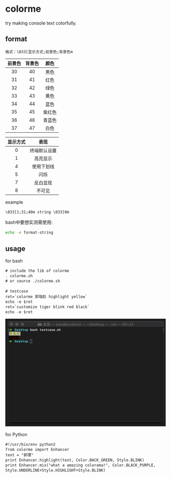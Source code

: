 # colorme
try making console text colorfully.


## format
```
格式：\033[显示方式;前景色;背景色m
```

前景色|背景色|颜色
:-:|:-:|:-:
30|40|黑色
31|41|红色
32|42|绿色
33|43|黄色
34|44|蓝色
35|45|紫红色
36|46|青蓝色
37|47|白色


显示方式|表现
:-:|:-:
0|终端默认设置
1|高亮显示
4|使用下划线
5|闪烁
7|反白显现
8|不可见


example
```
\033[1;31;40m string \033[0m
```
bash中要想实测需使用:
```bash
echo -e format-string
```

## usage

for bash
```
# include the lib of colorme
. colorme.sh
# or source ./colorme.sh

# testcase
ret=`colorme 郭瑞彪 highlight yellow`
echo -e $ret
ret=`customize tiger blink red black`
echo -e $ret
```

![demo.gif](https://github.com/guoruibiao/colorme/blob/master/demo.gif?raw=true)

for Python
```
#!/usr/bin/env python2
from colorme import Enhancer
text = "郭璞"
print Enhancer.highlight(text, Color.BACK_GREEN, Style.BLINK)
print Enhancer.mix("what a amazing colorama!", Color.BLACK_PURPLE, Style.UNDERLINE+Style.HIGHLIGHT+Style.BLINK)
```
